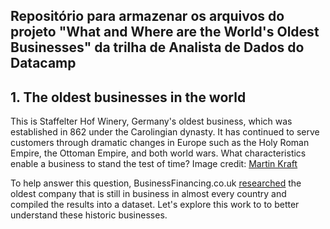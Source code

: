 ## Repositório para armazenar os arquivos do projeto "What and Where are the World's Oldest Businesses" da trilha de Analista de Dados do Datacamp

## 1. The oldest businesses in the world
<p>This is Staffelter Hof Winery, Germany's oldest business, which was established in 862 under the Carolingian dynasty. It has continued to serve customers through dramatic changes in Europe such as the Holy Roman Empire, the Ottoman Empire, and both world wars. What characteristics enable a business to stand the test of time? Image credit: <a href="https://commons.wikimedia.org/wiki/File:MKn_Staffelter_Hof.jpg">Martin Kraft</a>

<p>To help answer this question, BusinessFinancing.co.uk <a href="https://businessfinancing.co.uk/the-oldest-company-in-almost-every-country">researched</a> the oldest company that is still in business in almost every country and compiled the results into a dataset. Let's explore this work to to better understand these historic businesses.
